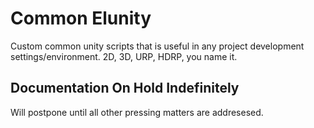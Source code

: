 # Common Elunity

Custom common unity scripts that is useful in any project development settings/environment. 
2D, 3D, URP, HDRP, you name it. 

## Documentation On Hold Indefinitely

Will postpone until all other pressing matters are addresesed.
